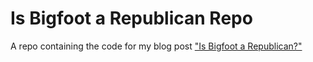 # Is Bigfoot a Republican Repo
A repo containing the code for my blog post ["Is Bigfoot a Republican?"](www.auggieheschmeyer.com/blog/is-bigfoot-a-republican/)
